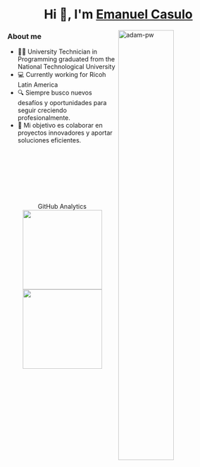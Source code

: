 <div align="center">
  <h1 align="center">Hi 👋, I'm <a href="https://www.linkedin.com/in/emanuelcasulo/">Emanuel Casulo</a> </h1>
</div>
<div>
  <p><img align="right" src="https://github.com/Adam-pw/Adam-pw/blob/main/animation_500_kxa883sd.gif" alt="adam-pw" width="50%" /></p>
</div>

<h3>      About me</h3> 
<ul>
  <li>👨‍💻 University Technician in Programming graduated from the National Technological University</li>
  <li>💻 Currently working for Ricoh Latin America </li>
  <li>🔍 Siempre busco nuevos desafíos y oportunidades para seguir creciendo profesionalmente. </li>
  <li>🎯 Mi objetivo es colaborar en proyectos innovadores y aportar soluciones eficientes.</li>
</ul>

<br>
<br>
<br>
<br>
<br>
<br>
<br>

<div align="center">
GitHub Analytics
<a href="https://github.com/EmanuelFCasulo">
  <img height="180em" src="https://github-readme-stats.vercel.app/api?username=emanuelfcasulo&show_icons=true&theme=dark&count_private=true"/>
  <img height="180em" src="https://github-readme-stats-eight-theta.vercel.app/api/top-langs/?username=emanuelfcasulo&layout=compact&langs_count=8&theme=algolia"/>
</a>
</div>
